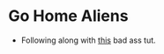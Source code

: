 # Go Home Aliens
* Following along with [this](https://auth0.com/blog/developing-games-with-react-redux-and-svg-part-1/?utm_source=medium&utm_medium=sc&utm_campaign=react_game) bad ass tut. 